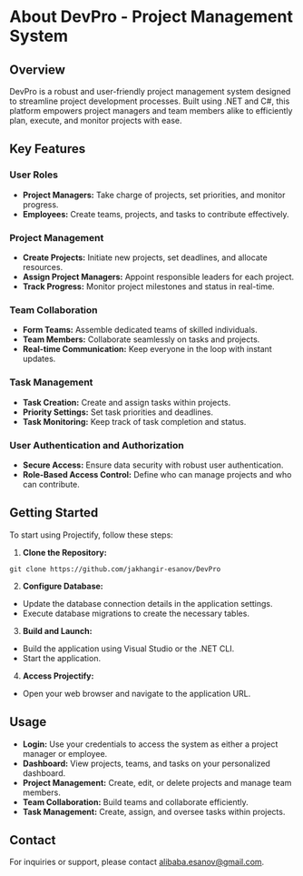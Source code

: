 # About DevPro - Project Management System

## Overview

DevPro is a robust and user-friendly project management system designed to streamline project development processes. Built using .NET and C#, this platform empowers project managers and team members alike to efficiently plan, execute, and monitor projects with ease.

## Key Features

### User Roles

- **Project Managers:** Take charge of projects, set priorities, and monitor progress.
- **Employees:** Create teams, projects, and tasks to contribute effectively.

### Project Management

- **Create Projects:** Initiate new projects, set deadlines, and allocate resources.
- **Assign Project Managers:** Appoint responsible leaders for each project.
- **Track Progress:** Monitor project milestones and status in real-time.

### Team Collaboration

- **Form Teams:** Assemble dedicated teams of skilled individuals.
- **Team Members:** Collaborate seamlessly on tasks and projects.
- **Real-time Communication:** Keep everyone in the loop with instant updates.

### Task Management

- **Task Creation:** Create and assign tasks within projects.
- **Priority Settings:** Set task priorities and deadlines.
- **Task Monitoring:** Keep track of task completion and status.

### User Authentication and Authorization

- **Secure Access:** Ensure data security with robust user authentication.
- **Role-Based Access Control:** Define who can manage projects and who can contribute.

## Getting Started

To start using Projectify, follow these steps:

1. **Clone the Repository:**
```
git clone https://github.com/jakhangir-esanov/DevPro
```
2. **Configure Database:**
- Update the database connection details in the application settings.
- Execute database migrations to create the necessary tables.

3. **Build and Launch:**
- Build the application using Visual Studio or the .NET CLI.
- Start the application.

4. **Access Projectify:**
- Open your web browser and navigate to the application URL.

## Usage

- **Login:** Use your credentials to access the system as either a project manager or employee.
- **Dashboard:** View projects, teams, and tasks on your personalized dashboard.
- **Project Management:** Create, edit, or delete projects and manage team members.
- **Team Collaboration:** Build teams and collaborate efficiently.
- **Task Management:** Create, assign, and oversee tasks within projects.

## Contact

For inquiries or support, please contact alibaba.esanov@gmail.com.


